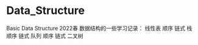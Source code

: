 # Data_Structure
Basic Data Structure
2022春 数据结构的一些学习记录：
线性表
    顺序
    链式
栈
    顺序
    链式
队列
    顺序
    链式
二叉树
